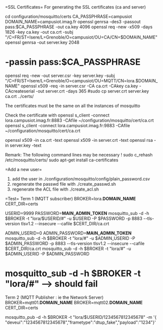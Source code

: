 =SSL Certificates=
For generating the SSL certificates (ca and server)

cd configuration/mosquitto/certs
CA_PASSPHRASE=campusiot
DOMAIN_NAME=campusiot.imag.fr
openssl genrsa -des3  -passout pass:$CA_PASSPHRASE -out ca.key 4096
openssl req -new -x509 -days 1826 -key ca.key -out ca.crt -subj "/C=FR/ST=Isere/L=Grenoble/O=campusiot/OU=CA/CN=$DOMAIN_NAME"
openssl genrsa -out server.key 2048
# -passin pass:$CA_PASSPHRASE
openssl req -new -out server.csr -key server.key -subj "/C=FR/ST=Isere/L=Grenoble/O=campusiot/OU=MQTT/CN=lora.$DOMAIN_NAME"
openssl x509 -req -in server.csr -CA ca.crt -CAkey ca.key -CAcreateserial -out server.crt -days 365
#sudo cp server.crt server.key ca.crt ../certs/

The certificates must be the same on all the instances of mosquitto

Check the certificate with
openssl s_client -connect lora.campusiot.imag.fr:8883 -CAfile ~/configuration/mosquitto/cert/ca.crt
openssl s_client -connect lora.campusiot.imag.fr:9883 -CAfile ~/configuration/mosquitto/cert/ca.crt

openssl x509 -in ca.crt -text
openssl x509 -in server.crt -text
openssl rsa -in server.key -text

Remark:
The following command lines may be necessary !
sudo c_rehash /etc/mosquitto/certs/
sudo apt-get install ca-certificates

=Add a new user=
1. add the user in ./configuration/mosquitto/config/plain_password.csv
2. regenerate the passwd file with ./create_passwd.sh
3. regenerate the ACL file with ./create_acl.sh

=Test=
Term 1 (MQTT subscriber)
BROKER=lora.__DOMAIN_NAME__
CERT_DIR=certs

USERID=9999
PASSWORD=__MAIN_ADMIN_TOKEN__
mosquitto_sub -d -h $BROKER -t "lora/$USERID/#" -u $USERID -P $PASSWORD -p 8883 --tls-version tlsv1.2  --insecure --cafile $CERT_DIR/ca.crt

ADMIN_USERID=0
ADMIN_PASSWORD=__MAIN_ADMIN_TOKEN__
mosquitto_sub -d -h $BROKER -t "lora/#" -u $ADMIN_USERID -P $ADMIN_PASSWORD -p 8883 --tls-version tlsv1.2  --insecure --cafile $CERT_DIR/ca.crt
mosquitto_sub -d -h $BROKER -t "lora/#" -u $ADMIN_USERID -P $ADMIN_PASSWORD
# mosquitto_sub -d -h $BROKER -t "lora/#" --> should fail


Term 2 (MQTT Publisher : ie the Network Server)
BROKER=mqtt01.__DOMAIN_NAME__
BROKER=mqtt02.__DOMAIN_NAME__
CERT_DIR=certs

mosquitto_pub -d -h $BROKER -t "lora/$USERID/1234567812345678" -m  '{ "deveui":"1234567812345678","frametype":"dtup_fake","payload":"1234"}'
